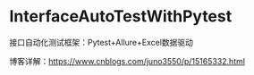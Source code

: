 # InterfaceAutoTestWithPytest
接口自动化测试框架：Pytest+Allure+Excel数据驱动

博客详解：https://www.cnblogs.com/juno3550/p/15165332.html
